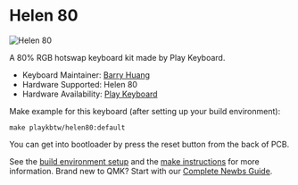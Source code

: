 # Helen 80

![Helen 80](https://cdn.store-assets.com/s/409567/i/18788640.png)

A 80% RGB hotswap keyboard kit made by Play Keyboard.

* Keyboard Maintainer: [Barry Huang](https://github.com/yj7272098)
* Hardware Supported: Helen 80
* Hardware Availability: [Play Keyboard](http://play-keyboard.store/)

Make example for this keyboard (after setting up your build environment):

    make playkbtw/helen80:default

You can get into bootloader by press the reset button from the back of PCB.

See the [build environment setup](https://docs.qmk.fm/#/getting_started_build_tools) and the [make instructions](https://docs.qmk.fm/#/getting_started_make_guide) for more information. Brand new to QMK? Start with our [Complete Newbs Guide](https://docs.qmk.fm/#/newbs).